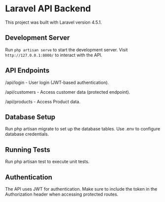 # Laravel API Backend
This project was built with Laravel version 4.5.1.

## Development Server

Run `php artisan serve` to start the development server.
Visit `http://127.0.0.1:8000/` to interact with the API.

## API Endpoints

/api/login - User login (JWT-based authentication).

/api/customers - Access customer data (protected endpoint).

/api/products - Access Product data.

## Database Setup

Run php artisan migrate to set up the database tables.
Use .env to configure database credentials.

## Running Tests

Run php artisan test to execute unit tests.

## Authentication
The API uses JWT for authentication. Make sure to include the token in the Authorization header when accessing protected routes.
